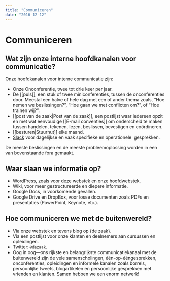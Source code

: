 ```yaml
---
title: "Communiceren"
date: "2016-12-12"
---
```

# Communiceren

## Wat zijn onze interne hoofdkanalen voor communicatie?

Onze hoofdkanalen voor interne communicatie zijn:

- Onze Onconferentie, twee tot drie keer per jaar.
- De [[puls]], een stuk of twee miniconferenties, tussen de onconferenties door. Meestal een halve of hele dag met een of ander thema zoals, “Hoe nemen we beslissingen?”, “Hoe gaan we met conflicten om?”, of “Hoe trainen wij?”.
- [[post van de zaak|Post van de zaak]], een postlijst waar iedereen opzit en met wat eenvoudige [[E-mail conventies]] om onderscheid te maken tussen handelen, tekenen, lezen, beslissen, bevestigen en coördineren.
- [[besturen|Stuurhut]] elke maand.
- [Slack](https://get.slack.help/hc/en-us/categories/202622877-Slack-Guides) voor dagelijkse en vaak specifieke en operationele  gesprekken.

De meeste beslissingen en de meeste probleemoplossing worden in een van bovenstaande fora gemaakt.

## Waar slaan we informatie op?

- WordPress, zoals voor deze webstek en onze hoofdwebstek.
- Wiki, voor meer gestructureerde en diepere informatie.
- Google Docs, in voorkomende gevallen.
- Google Drive en DropBox, voor losse documenten zoals PDFs en presentaties (PowerPoint, Keynote, etc.).

## Hoe communiceren we met de buitenwereld?

- Via onze webstek en tevens blog op {de zaak}.
- Via een postlijst voor onze klanten en deelnemers aan cursussen en opleidingen.
- Twitter: `@dezaak`.
- Oog in oog—ons rijkste en belangrijkste communicatiekanaal met de buitenwereld zijn de vele samenscholingen, één-op-ééngesprekken, onconferenties, opleidingen en informele kanalen zoals borrels, persoonlijke tweets, blogartikelen en persoonlijke gesprekken met vrienden en klanten. Samen hebben we een enorm netwerk!
